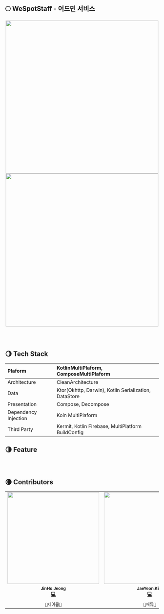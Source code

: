## 🌕 WeSpotStaff - 어드민 서비스 

<div align="center">
  <p align="center">
    <img src="https://github.com/user-attachments/assets/9d7ec810-5702-4333-85ed-444c5f8c17d4", height="500" />
    <img src="https://github.com/user-attachments/assets/25471221-36e0-4484-9d99-24e7ed0012b7", height="500" />
  </p>
</div>

</br></br>

## 🌖 Tech Stack 

| Plaform | KotlinMultiPlaform, ComposeMultiPlaform |
|:---|:---|
| Architecture | CleanArchitecture |
| Data | Ktor(Okhttp, Darwin), Kotlin Serialization, DataStore |
| Presentation | Compose, Decompose |
| Dependency Injection | Koin MultiPlaform |
| Third Party | Kermit, Kotlin Firebase, MultiPlatform BuildConfig |

## 🌗 Feature

</br></br>

## 🌘 Contributors 
<table>
  <tr>
    <td align="center"><a href="http://github.com/jeongjaino"><img src="https://avatars.githubusercontent.com/u/77484719?v=4" width="300px;" alt=""/><br /><sub><b>JinHo Jeong</sub></a><br /><a href="https://github.com/YAPP-Github/24th-App-Team-1-Android/commits/main?author=jeongjaino" title="Code">💻</a></td>
    <td align="center"><a href="https://github.com/kpeel5839"><img src="https://avatars.githubusercontent.com/u/89840550?v=4" width="300px;" alt=""/><br /><sub><b>JaeYeon Kim</sub></a><br /><a href="https://github.com/YAPP-Github/24th-App-Team-1-BE/commits/main?author=kpeel5839" title="Code">💻</a></td>
  </tr>
  <tr>
    <td align="center"><code>🍻제이콥🍻</td>
    <td align="center"><code>🍑매튜🍑</td>
  </tr>
</table>
